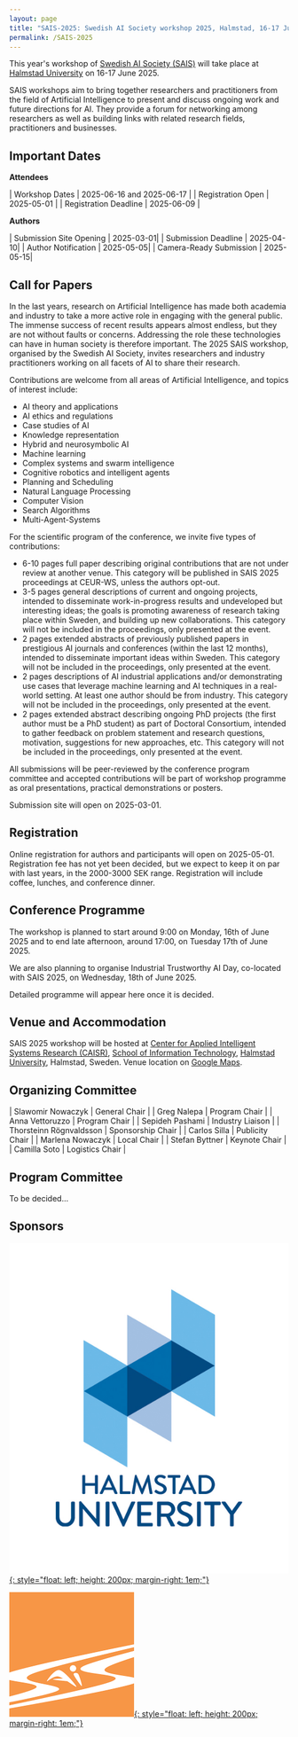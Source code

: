 ```yaml
---
layout: page
title: "SAIS-2025: Swedish AI Society workshop 2025, Halmstad, 16-17 June"
permalink: /SAIS-2025
---
```


This year's workshop of [Swedish AI Society (SAIS)] will take place at [Halmstad University] on 16-17 June 2025.

SAIS workshops aim to bring together researchers and practitioners from the field of Artificial Intelligence to present and discuss ongoing work and future directions for AI. They provide a forum for networking among researchers as well as building links with related research fields, practitioners and businesses.

[Swedish AI Society (SAIS)]: https://www.sais.se/blog/
[Halmstad University]: https://www.hh.se/english.html

## Important Dates

**Attendees**

| Workshop Dates        | 2025-06-16 and 2025-06-17 |
| Registration Open	| 2025-05-01 |
| Registration Deadline | 2025-06-09 |

**Authors**

| Submission Site Opening | 2025-03-01|
| Submission Deadline     | 2025-04-10|
| Author Notification     | 2025-05-05|
| Camera-Ready Submission | 2025-05-15|

## Call for Papers
In the last years, research on Artificial Intelligence has made both academia and industry to take a more active role in engaging with the general public. The immense success of recent results appears almost endless, but they are not without faults or concerns. Addressing the role these technologies can have in human society is therefore important. The 2025 SAIS workshop, organised by the Swedish AI Society, invites researchers and industry practitioners working on all facets of AI to share their research.

Contributions are welcome from all areas of Artificial Intelligence, and topics of interest include:

* AI theory and applications
* AI ethics and regulations
* Case studies of AI
* Knowledge representation
* Hybrid and neurosymbolic AI
* Machine learning
* Complex systems and swarm intelligence
* Cognitive robotics and intelligent agents
* Planning and Scheduling
* Natural Language Processing
* Computer Vision
* Search Algorithms
* Multi-Agent-Systems

For the scientific program of the conference, we invite five types of contributions:

* 6-10 pages full paper describing original contributions that are not under review at another venue. This category will be published in SAIS 2025 proceedings at CEUR-WS, unless the authors opt-out.
* 3-5 pages general descriptions of current and ongoing projects, intended to disseminate work-in-progress results and undeveloped but interesting ideas; the goals is promoting awareness of research taking place within Sweden, and building up new collaborations. This category will not be included in the proceedings, only presented at the event.
* 2 pages extended abstracts of previously published papers in prestigious AI journals and conferences (within the last 12 months), intended to disseminate important ideas within Sweden. This category will not be included in the proceedings, only presented at the event.
* 2 pages descriptions of AI industrial applications and/or demonstrating use cases that leverage machine learning and AI techniques in a real-world setting. At least one author should be from industry. This category will not be included in the proceedings, only presented at the event.
* 2 pages extended abstract describing ongoing PhD projects (the first author must be a PhD student) as part of Doctoral Consortium, intended to gather feedback on problem statement and research questions, motivation, suggestions for new approaches, etc. This category will not be included in the proceedings, only presented at the event.

All submissions will be peer-reviewed by the conference program committee and accepted contributions will be part of workshop programme as oral presentations, practical demonstrations or posters.

Submission site will open on 2025-03-01.

## Registration

Online registration for authors and participants will open on 2025-05-01. Registration fee has not yet been decided, but we expect to keep it on par with last years, in the 2000-3000 SEK range. Registration will include coffee, lunches, and conference dinner.

## Conference Programme

The workshop is planned to start around 9:00 on Monday, 16th of June 2025 and to end late afternoon, around 17:00, on Tuesday 17th of June 2025.

We are also planning to organise Industrial Trustworthy AI Day, co-located with SAIS 2025, on Wednesday, 18th of June 2025.

Detailed programme will appear here once it is decided.

## Venue and Accommodation

SAIS 2025 workshop will be hosted at [Center for Applied Intelligent Systems Research (CAISR)], [School of Information Technology], [Halmstad University], Halmstad, Sweden. Venue location on [Google Maps].

[Google Maps]: https://maps.app.goo.gl/fw3k8GUuWtJw3Pnf8
[Center for Applied Intelligent Systems Research (CAISR)]: https://www.hh.se/caisr
[School of Information Technology]: https://www.hh.se/english/about-the-university/schools/school-of-information-technology.html

## Organizing Committee

| Slawomir Nowaczyk | General Chair |
| Greg Nalepa | Program Chair |
| Anna Vettoruzzo | Program Chair |
| Sepideh Pashami | Industry Liaison |
| Thorsteinn Rögnvaldsson | Sponsorship Chair |
| Carlos Silla | Publicity Chair |
| Marlena Nowaczyk | Local Chair |
| Stefan Byttner | Keynote Chair |
| Camilla Soto | Logistics Chair |

## Program Committee

To be decided...

## Sponsors

[![Halmstad University](/assets/logos/hh-logo.jpg "Halmstad University"){: style="float: left; height: 200px; margin-right: 1em;"}](https://hh.se/)

[![SAIS](/assets/logos/sais-logo.png "SAIS"){: style="float: left; height: 200px; margin-right: 1em;"}](https://sais.se/)


